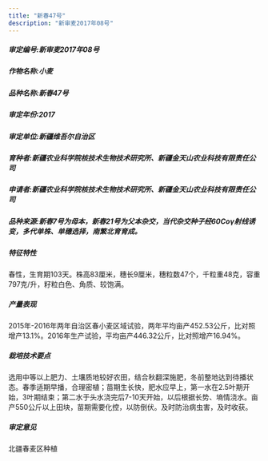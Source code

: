```yaml
---
title: "新春47号"
description: "新审麦2017年08号"
---
```

##### 审定编号:新审麦2017年08号

##### 作物名称:小麦

##### 品种名称:新春47号

##### 审定年份:2017

##### 审定单位:新疆维吾尔自治区

##### 育种者:新疆农业科学院核技术生物技术研究所、新疆金天山农业科技有限责任公司

##### 申请者:新疆农业科学院核技术生物技术研究所、新疆金天山农业科技有限责任公司

##### 品种来源:新春7号为母本，新春21号为父本杂交，当代杂交种子经60Coγ射线诱变，多代单株、单穗选择，南繁北育育成。

##### 特征特性
春性，生育期103天。株高83厘米，穗长9厘米，穗粒数47个，千粒重48克，容重797克/升，籽粒白色、角质、较饱满。

##### 产量表现
2015年-2016年两年自治区春小麦区域试验，两年平均亩产452.53公斤，比对照增产13.1%。2016年生产试验，平均亩产446.32公斤，比对照增产16.94%。

##### 栽培技术要点
选用中等以上肥力、土壤质地较好农田，结合秋翻深施肥，冬前整地达到待播状态。春季适期早播，合理密植；苗期生长快，肥水应早上，第一水在2.5叶期开始，3叶期结束；第二水于头水浇完后7-10天开始，以后根据长势、墒情浇水。亩产550公斤以上田块，苗期需要化控，以防倒伏。及时防治病虫害，及时收获。

##### 审定意见
北疆春麦区种植

